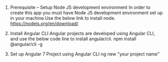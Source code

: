 1. Prerequisite
– Setup Node JS development environment
In order to create this app you must have Node JS development environment set up in your machine.Use the below link to install node.
https://nodejs.org/en/download/

2. Install Angular CLI
Angular projects are developed using Angular CLI, and use the below code line to install angular/cli. 
npm install @angular/cli -g

3. Set up Angular 7 Project using Angular CLI 
ng new "your project name"
